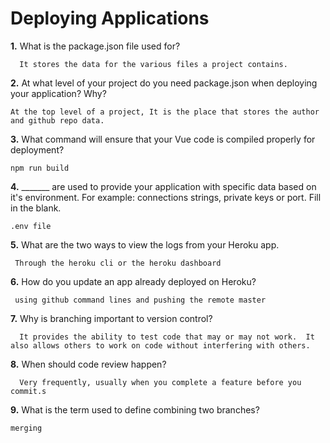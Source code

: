 # Deploying Applications

**1.** What is the package.json file used for?
<!-- enter you answer in the space below -->
```
  It stores the data for the various files a project contains.
``` 
**2.** At what level of your project do you need package.json when deploying your application? Why?
<!-- enter you answer in the space below -->
```
At the top level of a project, It is the place that stores the author and github repo data.
```
**3.** What command will ensure that your Vue code is compiled properly for deployment?
<!-- enter you answer in the space below -->
```
npm run build
```
**4.** _______ are used to provide your application with specific data based on it's environment. For example: connections strings, private keys or port. Fill in the blank.
<!-- enter you answer in the space below -->
```
.env file
```
**5.** What are the two ways to view the logs from your Heroku app.
<!-- enter you answer in the space below -->
```
 Through the heroku cli or the heroku dashboard
```
**6.** How do you update an app already deployed on Heroku?
<!-- enter you answer in the space below -->
```
 using github command lines and pushing the remote master
```
**7.** Why is branching important to version control?
<!-- enter you answer in the space below -->
```
  It provides the ability to test code that may or may not work.  It also allows others to work on code without interfering with others.
```
**8.** When should code review happen?
<!-- enter you answer in the space below -->
```
  Very frequently, usually when you complete a feature before you commit.s
```
**9.** What is the term used to define combining two branches?
<!-- enter you answer in the space below -->
```
merging
```